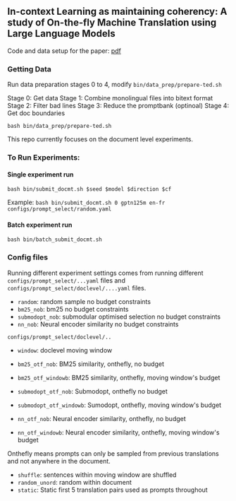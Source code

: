 ## In-context Learning as maintaining coherency: A study of On-the-fly Machine Translation using Large Language Models

Code and data setup for the paper: [pdf](https://arxiv.org/pdf/2305.03573.pdf)

### Getting Data

Run data preparation stages 0 to 4, modify `bin/data_prep/prepare-ted.sh` 

Stage 0: Get data
Stage 1: Combine monolingual files into bitext format
Stage 2: Filter bad lines
Stage 3: Reduce the promptbank (optinoal)
Stage 4: Get doc boundaries  

`bash bin/data_prep/prepare-ted.sh`

This repo currently focuses on the document level experiments.

### To Run Experiments:

#### Single experiment run
`bash bin/submit_docmt.sh $seed $model $direction $cf`

Example:
`bash bin/submit_docmt.sh 0 gptn125m en-fr configs/prompt_select/random.yaml`

#### Batch experiment run
`bash bin/batch_submit_docmt.sh` 

### Config files
Running different experiment settings comes from running different `configs/prompt_select/...yaml` files and `configs/prompt_select/doclevel/....yaml` files.

* `random`: random sample no budget constraints
* `bm25_nob`: bm25 no budget constraints
* `submodopt_nob`: submodular optimised selection no budget constraints
* `nn_nob`: Neural encoder similarity no budget constraints

`configs/prompt_select/doclevel/..`
* `window`: doclevel moving window

* `bm25_otf_nob`: BM25 similarity, onthefly, no budget 
* `bm25_otf_windowb`: BM25 similarity, onthefly, moving window's budget

* `submodopt_otf_nob`: Submodopt, onthefly no budget 
* `submodopt_otf_windowb`: Sumodopt, onthefly, moving window's budget

* `nn_otf_nob`: Neural encoder similarity, onthefly, no budget 
* `nn_otf_windowb`: Neural encoder similarity, onthefly, moving window's budget

Onthefly means prompts can only be sampled from previous translations and not anywhere in the document. 

* `shuffle`: sentences within moving window are shuffled
* `random_unord`: random within document
* `static`: Static first 5 translation pairs used as prompts throughout


